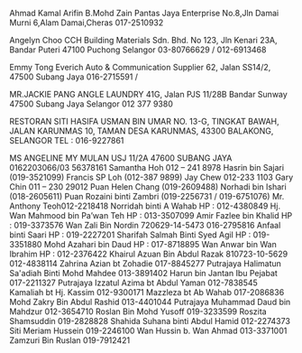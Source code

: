 Ahmad Kamal Arifin B.Mohd Zain Pantas Jaya Enterprise No.8,Jln Damai Murni 6,Alam Damai,Cheras 017-2510932

Angelyn Choo CCH Building Materials Sdn. Bhd. No 123, Jln Kenari 23A, Bandar Puteri 47100 Puchong Selangor 03-80766629 / 012-6913468

Emmy Tong Everich Auto & Communication Supplier 62, Jalan SS14/2, 47500 Subang Jaya 016-2715591 /

MR.JACKIE PANG ANGLE LAUNDRY 41G, Jalan PJS 11/28B Bandar Sunway 47500 Subang Jaya Selangor 012 377 9380

RESTORAN SITI HASIFA USMAN BIN UMAR NO. 13-G, TINGKAT BAWAH, JALAN KARUNMAS 10, TAMAN DESA KARUNMAS, 43300 BALAKONG, SELANGOR TEL : 016-9227861

MS ANGELINE 
MY MULAN USJ 11/2A 47600 SUBANG JAYA 0162203066/03 56378161
Samantha Hoh 012 – 241 8978
Hasrin bin Sajari (019-3521099)
Francis SP Loh (012-387 9899)
Jay Chew 012-233 1103
Gary Chin 011 – 230 29012
Puan Helen Chang (019-2609488)
Norhadi bin Ishari (018-2605611)
Puan Rozaini binti Zambri (019-2256731 / 019-6751076)
Mr. Anthony Teoh012-2218418 
Norridah binti A Wahab HP : 012-4380849
Hj. Wan Mahmood bin Pa’wan Teh HP : 013-3507099
Amir Fazlee bin Khalid HP : 019-3373576
Wan Zali Bin Nordin 720629-14-5473  016-2795816
Anfaal binti Saari HP : 019-2227201
Sharifah Salmah Binti Syed Agil HP : 019-3351880
Mohd Azahari bin Daud HP : 017-8718895
Wan Anwar bin Wan Ibrahim HP : 012-2376422
Khairul Azuan Bin Abdul Razak 810723-10-5629  012-4838114
Zahrina Azian bt Zohadie 017-8845277 Putrajaya
Halimatun Sa'adiah Binti Mohd Mahdee 013-3891402
Harun bin Jantan Ibu Pejabat 017-2211327 Putrajaya
Izzatul Azima bt Abdul Yaman   012-7838545 
Kamaliah bt Hj. Kassim 012-9300171 
Mazzleza bt Ab Wahab 017-2086836 
Mohd Zakry Bin Abdul Rashid 013-4401044 Putrajaya
Muhammad Daud bin Mahdzur 012-3654710
Roslan Bin Mohd Yusoff 019-3233599
Roszita Shamsuddin 019-2828828
Shahida Suhana binti Abdul Hamid 012-2274373
Siti Meriam Hussein 019-2246100
Wan Hussin b. Wan Ahmad 013-3371001
Zamzuri Bin Ruslan 019-7912421
